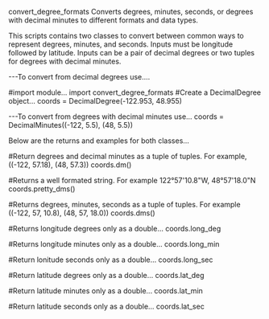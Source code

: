 convert_degree_formats
Converts degrees, minutes, seconds, or degrees with decimal minutes to different formats and data types.

This scripts contains two classes to convert between common ways to represent degrees, minutes, and seconds.
Inputs must be longitude followed by latitude. Inputs can be a pair of decimal degrees or two tuples for degrees with decimal minutes.

---To convert from decimal degrees use....

#import module...
import convert_degree_formats
#Create a DecimalDegree object...
coords = DecimalDegree(-122.953, 48.955)

---To convert from degrees with decimal minutes use...
coords = DecimalMinutes((-122, 5.5), (48, 5.5))

Below are the returns and examples for both classes...
		
#Return degrees and decimal minutes as a tuple of tuples.  For example, ((-122, 57.18), (48, 57.3))
coords.dm()
		
#Returns a  well formated string.  For example 122°57'10.8"W, 48°57'18.0"N
coords.pretty_dms()
		
#Returns degrees, minutes, seconds as a tuple of tuples.  For example ((-122, 57, 10.8), (48, 57, 18.0))
coords.dms()
		
#Returns longitude degrees only as a double...
coords.long_deg
		
#Returns longitude minutes only as a double...
coords.long_min
		
#Return lonitude seconds only as a double...
coords.long_sec
		
#Return latitude degrees only as a double...
coords.lat_deg
		
#Return latitude minutes only as a double...
coords.lat_min
		
#Return latitude seconds only as a double...
coords.lat_sec


